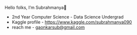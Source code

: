  Hello folks, I’m Subrahmanya👋

* 2nd Year Computer Science - Data Science Undergrad
* Kaggle profile - https://www.kaggle.com/subrahmanya090
* reach me - gaonkarsub@gmail.com

<!---
negativenagesh/negativenagesh is a ✨ special ✨ repository because its `README.md` (this file) appears on your GitHub profile.
You can click the Preview link to take a look at your changes.
--->
